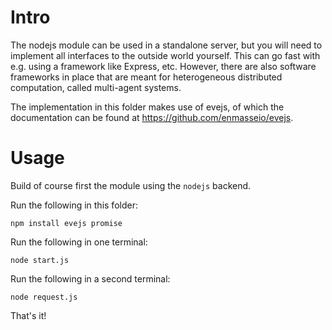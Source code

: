 # Intro

The nodejs module can be used in a standalone server, but you will need to implement all interfaces to the outside world yourself. This can go fast with e.g. using a framework like Express, etc. However, there are also software frameworks in place that are meant for heterogeneous distributed computation, called multi-agent systems.

The implementation in this folder makes use of evejs, of which the documentation can be found at https://github.com/enmasseio/evejs.

# Usage

Build of course first the module using the `nodejs` backend.

Run the following in this folder:

    npm install evejs promise

Run the following in one terminal:

    node start.js

Run the following in a second terminal:

    node request.js

That's it!
